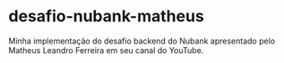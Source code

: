 # desafio-nubank-matheus
Minha implementação do desafio backend do Nubank apresentado pelo Matheus Leandro Ferreira em seu canal do YouTube.
